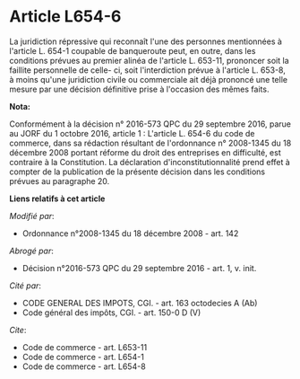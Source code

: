 # Article L654-6

La juridiction répressive qui reconnaît l'une des personnes mentionnées à l'article L. 654-1 coupable de banqueroute peut, en
outre, dans les conditions prévues au premier alinéa de l'article L. 653-11, prononcer soit la faillite personnelle de celle-
ci, soit l'interdiction prévue à l'article L. 653-8, à moins qu'une juridiction civile ou commerciale ait déjà prononcé une
telle mesure par une décision définitive prise à l'occasion des mêmes faits.

**Nota:**

Conformément à  la décision n° 2016-573 QPC du 29 septembre 2016, parue au JORF du 1 octobre 2016, article 1 : L'article L.
654-6 du code de commerce, dans sa rédaction résultant de l'ordonnance n° 2008-1345 du 18 décembre 2008 portant réforme du
droit des entreprises en difficulté, est contraire à la Constitution. La déclaration d'inconstitutionnalité prend effet à
compter de la publication de la présente décision dans les conditions prévues au paragraphe 20.

**Liens relatifs à cet article**

_Modifié par_:

  - Ordonnance n°2008-1345 du 18 décembre 2008 - art. 142

_Abrogé par_:

  - Décision n°2016-573 QPC du 29 septembre 2016 - art. 1, v. init.

_Cité par_:

  - CODE GENERAL DES IMPOTS, CGI. - art. 163 octodecies A (Ab)
  - Code général des impôts, CGI. - art. 150-0 D (V)

_Cite_:

  - Code de commerce - art. L653-11
  - Code de commerce - art. L654-1
  - Code de commerce - art. L654-8
